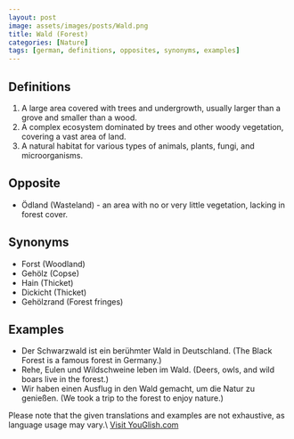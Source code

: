 ```yaml
---
layout: post
image: assets/images/posts/Wald.png
title: Wald (Forest)
categories: [Nature]
tags: [german, definitions, opposites, synonyms, examples]
---
```


## Definitions
1. A large area covered with trees and undergrowth, usually larger than a grove and smaller than a wood.
2. A complex ecosystem dominated by trees and other woody vegetation, covering a vast area of land.
3. A natural habitat for various types of animals, plants, fungi, and microorganisms.

## Opposite
- Ödland (Wasteland) - an area with no or very little vegetation, lacking in forest cover.

## Synonyms
- Forst (Woodland)
- Gehölz (Copse)
- Hain (Thicket)
- Dickicht (Thicket)
- Gehölzrand (Forest fringes)

## Examples
- Der Schwarzwald ist ein berühmter Wald in Deutschland. (The Black Forest is a famous forest in Germany.)
- Rehe, Eulen und Wildschweine leben im Wald. (Deers, owls, and wild boars live in the forest.)
- Wir haben einen Ausflug in den Wald gemacht, um die Natur zu genießen. (We took a trip to the forest to enjoy nature.)

Please note that the given translations and examples are not exhaustive, as language usage may vary.\ <a id="yg-widget-0" class="youglish-widget" data-query="Wald" data-lang="german" data-components="8412" data-auto-start="0" data-bkg-color="theme_light" data-title="How%20to%20pronounce%20Wald%20in%20German"  rel="nofollow" href="https://youglish.com">Visit YouGlish.com</a><script async src="https://youglish.com/public/emb/widget.js" charset="utf-8"></script>